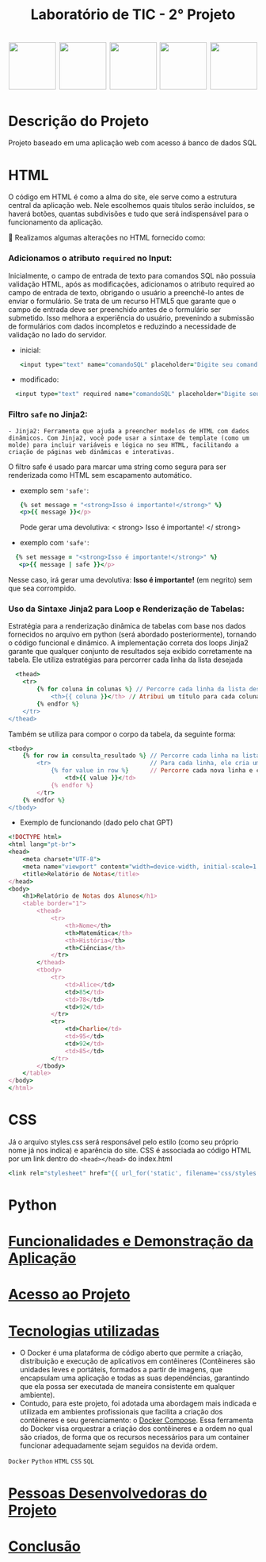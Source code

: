 # <h1 align="center"> Laboratório de TIC - 2° Projeto </h1>
<h1 align="center"> 
     <img src="https://cdn.jsdelivr.net/gh/devicons/devicon@latest/icons/docker/docker-original-wordmark.svg" height="95" width="95" />
     <img src="https://cdn.jsdelivr.net/gh/devicons/devicon@latest/icons/html5/html5-original-wordmark.svg" height="95" width="95" /> 
     <img src="https://cdn.jsdelivr.net/gh/devicons/devicon@latest/icons/python/python-original-wordmark.svg" height="95" width="95" /> 
     <img src="https://cdn.jsdelivr.net/gh/devicons/devicon@latest/icons/css3/css3-original-wordmark.svg" height="95" width="95" /> 
      <img src="https://cdn.jsdelivr.net/gh/devicons/devicon@latest/icons/postgresql/postgresql-plain-wordmark.svg" height="95" width="95" />
</h1>

 # Descrição do Projeto
 
  Projeto baseado em uma aplicação web com acesso á banco de dados SQL 

# HTML 
O código em HTML é como a alma do site, ele serve como a estrutura central da aplicação web.
Nele escolhemos quais títulos serão incluídos, se haverá botões, quantas subdivisões e tudo que será indispensável para o funcionamento da aplicação.

🔨 Realizamos algumas alterações no HTML fornecido como:

### Adicionamos o atributo ``` required ``` no Input:
  
  Inicialmente, o campo de entrada de texto para comandos SQL não possuia validação HTML, após as modificações, adicionamos o atributo required ao campo de entrada de texto, obrigando o usuário a preenchê-lo antes de enviar o formulário. Se trata de um recurso HTML5 que garante que o campo de entrada deve ser preenchido antes de o formulário ser submetido. Isso melhora a experiência do usuário, prevenindo a submissão de formulários com dados incompletos e reduzindo a necessidade de validação no lado do servidor.

* inicial:
  
  ```ruby
  <input type="text" name="comandoSQL" placeholder="Digite seu comando SQL">

* modificado: 

```ruby
  <input type="text" required name="comandoSQL" placeholder="Digite seu comando SQL">
```

### Filtro ```safe``` no Jinja2:
    - Jinja2: Ferramenta que ajuda a preencher modelos de HTML com dados dinâmicos. Com Jinja2, você pode usar a sintaxe de template (como um molde) para incluir variáveis e lógica no seu HTML, facilitando a criação de páginas web dinâmicas e interativas.

O filtro safe é usado para marcar uma string como segura para ser renderizada como HTML sem escapamento automático.

* exemplo sem ```'safe'```:
  ```ruby
  {% set message = "<strong>Isso é importante!</strong>" %}
  <p>{{ message }}</p>
  ```
  Pode gerar uma devolutiva:  < strong> Isso é importante! </ strong>
  
* exemplo com ```'safe'```: 
```ruby
  {% set message = "<strong>Isso é importante!</strong>" %}
   <p>{{ message | safe }}</p>
```
Nesse caso, irá gerar uma devolutiva: <strong>Isso é importante!</strong> (em negrito) sem que sea corrompido.


### Uso da Sintaxe Jinja2 para Loop e Renderização de Tabelas: 

Estratégia para a renderização dinâmica de tabelas com base nos dados fornecidos no arquivo em python (será abordado posteriormente), tornando o código funcional e dinâmico. A implementação correta dos loops Jinja2 garante que qualquer conjunto de resultados seja exibido corretamente na tabela. Ele utiliza estratégias para percorrer cada linha da lista desejada

```ruby
  <thead>
    <tr>
        {% for coluna in colunas %} // Percorre cada linha da lista desejada.
            <th>{{ coluna }}</th> // Atribui um título para cada coluna.
        {% endfor %}
    </tr>
</thead> 
```
Também se utiliza para compor o corpo da tabela, da seguinte forma:
```ruby
<tbody>
    {% for row in consulta_resultado %} // Percorre cada linha na lista
        <tr>                            // Para cada linha, ele cria uma nova linha na tabela
            {% for value in row %}      // Percorre cada nova linha e cria uma célula de dados
                <td>{{ value }}</td>
            {% endfor %}
        </tr>
    {% endfor %}
</tbody>
```
- Exemplo de funcionando (dado pelo chat GPT)
```ruby
<!DOCTYPE html>
<html lang="pt-br">
<head>
    <meta charset="UTF-8">
    <meta name="viewport" content="width=device-width, initial-scale=1.0">
    <title>Relatório de Notas</title>
</head>
<body>
    <h1>Relatório de Notas dos Alunos</h1>
    <table border="1">
        <thead>
            <tr>
                <th>Nome</th>
                <th>Matemática</th>
                <th>História</th>
                <th>Ciências</th>
            </tr>
        </thead>
        <tbody>
            <tr>
                <td>Alice</td>
                <td>85</td>
                <td>78</td>
                <td>92</td>
            </tr>
            <tr>
                <td>Charlie</td>
                <td>95</td>
                <td>92</td>
                <td>85</td>
            </tr>
        </tbody>
    </table>
</body>
</html>
```

# CSS 
Já o arquivo styles.css será responsável pelo estilo (como seu próprio nome já nos indica) e aparência do site. CSS é associada ao código HTML por um link dentro do ``` <head></head> ``` do  index.html 

```ruby
<link rel="stylesheet" href="{{ url_for('static', filename='css/styles.css') }}"/>
```

# Python

# [Funcionalidades e Demonstração da Aplicação](#funcionalidades-e-demonstração-da-aplicação)
# [Acesso ao Projeto](#acesso-ao-projeto)
# [Tecnologias utilizadas](#tecnologias-utilizadas)
  - O Docker é uma plataforma de código aberto que permite a criação, distribuição e execução de aplicativos em contêineres (Contêineres são unidades leves e portáteis, formados a partir de imagens, que encapsulam
uma aplicação e todas as suas dependências, garantindo que ela possa ser executada de
maneira consistente em qualquer ambiente).
  - Contudo, para este projeto, foi adotada uma abordagem mais indicada e utilizada em
ambientes profissionais que facilita a criação dos contêineres e seu gerenciamento: o [Docker
Compose](#Docker-Compose). Essa ferramenta do Docker visa orquestrar a criação dos contêineres e a ordem no
qual são criados, de forma que os recursos necessários para um container funcionar
adequadamente sejam seguidos na devida ordem.

 ``Docker`` ``Python`` ``HTML`` ``CSS`` ``SQL``

# [Pessoas Desenvolvedoras do Projeto](#pessoas-desenvolvedoras)


# [Conclusão](#conclusão)
